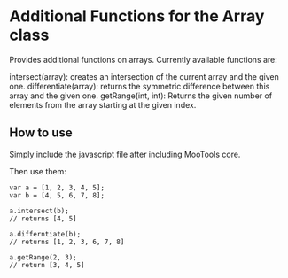 Additional Functions for the Array class
===========

Provides additional functions on arrays.
Currently available functions are:

intersect(array): creates an intersection of the current array and the given one.
differentiate(array): returns the symmetric difference between this array and the given one.
getRange(int, int): Returns the given number of elements from the array starting at the given index.

How to use
----------

Simply include the javascript file after including MooTools core.

Then use them:

	var a = [1, 2, 3, 4, 5];
	var b = [4, 5, 6, 7, 8];
	
	a.intersect(b);
	// returns [4, 5]
	
	a.differntiate(b);
	// returns [1, 2, 3, 6, 7, 8]
	
	a.getRange(2, 3);
	// return [3, 4, 5]
